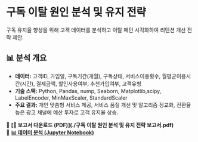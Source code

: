 # 구독 이탈 원인 분석 및 유지 전략
구독 유지율 향상을 위해 고객 데이터를 분석하고 이탈 패턴 시각화하여 리텐션 개선 전략 제안.

## 📊 분석 개요
- **데이터:** 고객ID, 가입일, 구독기간(개월), 구독상태, 서비스이용횟수, 월평균이용시간(시간), 결제금액, 할인사용여부, 추천가입여부, 고객유형
- **기술 스택:** Python, Pandas, nump, Seaborn, Matplotlib,scipy, LabelEncoder, MinMaxScaler, StandardScaler
- **주요 결과:** 개인 맞춤형 서비스 제공, 서비스 품질 개선 및 알고리즘 정교화, 전환율 높은 광고 채널에 예산 투자로 고객 유지율 상승.

📎 **[📄 보고서 다운로드 (PDF)](./구독 이탈 원인 분석 및 유지 전략 보고서.pdf)**  
📎 **[📊 데이터 분석 (Jupyter Notebook)](subscription_retention_KPI.ipynb)**  
